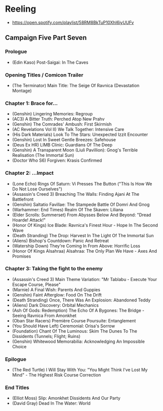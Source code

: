 # Reeling

* https://open.spotify.com/playlist/58RM8BkTuP10XhI6iyUUFv

## Campaign Five Part Seven
### Prologue

* (Edin Kaso) Post-Saigai: In The Caves

### Opening Titles / Comicon Trailer

* (The Terminator) Main Title: The Seige Of Ravnica (Devastation Montage)

### Chapter 1: Brace for...

* (Genshin) Lingering Memories: Regroup
* (AC3) A Bitter Truth: Perched Atop New Prahv
* (Genshin) The Comrades' Ambush: First Skirmish
* (AC Revelations Vol II) We Talk Together: Intensive Care
* (His Dark Materials) Look To The Stars: Unexpected Izzit Encounter
* (Genshin) Lost In Sweet Gentle Breezes: Safehouse
* (Deus Ex HR) LIMB Clinic: Guardians Of The Deep
* (Genshin) A Transparent Moon (Liuli Pavillion): Gnog's Terrible Realisation (The Immortal Sun)
* (Doctor Who S6) Forgiven: Krasis Confirmed

### Chapter 2: ...Impact

* (Lone Echo) Rings Of Saturn: Vi Presses The Button ("This Is How We Do Not Lose Ourselves")
* (Assassin's Creed 3) Breaching The Walls: Finding Ajani At The Battlefront
* (Genshin) Saltatio Favillae: The Stampede Battle Of Domri And Gnog
* (Warhammer: End Times) Realm Of The Skaven: Liliana
* (Elder Scrolls: Summerset) From Abysses Below And Beyond: "Dread Hoarde! Attack!"
* (Honor Of Kings) Ice Blade: Ravnica's Finest Hour - Hope In The Second Wave
* (Death Stranding) The Drop: Harvest In The Light Of The Immortal Sun
* (Aliens) Bishop's Countdown: Panic And Retreat
* (Watership Down) They're Coming In From Above: Horrific Loss
* (Honor Of Kings Alsahraa) Alsahraa: The Only Plan We Have - Axes And Promises

### Chapter 3: Taking the fight to the enemy

* (Assassin's Creed 3) Main Theme Variation: "Mr Tablabu - Execute Your Escape Course, Please"
* (Marnie) A Final Wish: Parents And Guppies
* (Genshin) Faint Afterglow: Food On The Drift
* (Death Stranding) Once, There Was An Explosion: Abandoned Teddy
* (Aliens) Dark Discovery: Orbital Mechanics
* (Ash Of Gods: Redemption) The Echo Of A Bygones: The Bridge - Seeing Ravnica From Amonkhet
* (Oban Star Racers) Première Course Poursuite: Entanglement
* (You Should Have Left) Ceremonial: Orisa's Sorrow
* (Foundation) Chant Of The Luminous: Skim The Dunes To The Dissidents (Tunnels; Flight; Ruins)
* (Genshin) Whitewood Memorabilia: Acknowledging An Impossible Choice

### Epilogue

* (The Red Turtle) I Will Stay With You: "You Might Think I've Lost My Mind" - The Highest Risk Course Correction

### End Titles

* (Elliot Moss) Slip: Amonkhet Dissidents And Our Party
* (David Gray) Dead In The Water: World
